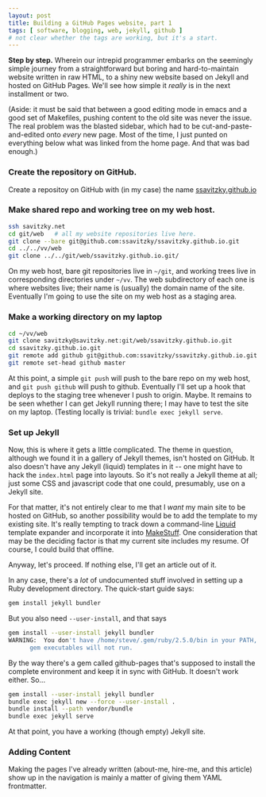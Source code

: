 ```yaml
---
layout: post
title: Building a GitHub Pages website, part 1
tags: [ software, blogging, web, jekyll, github ]
# not clear whether the tags are working, but it's a start.
---
```


**Step by step.** Wherein our intrepid programmer embarks on the seemingly
simple journey from a straightforward but boring and hard-to-maintain website
written in raw HTML, to a shiny new website based on Jekyll and hosted on
GitHub Pages.  We'll see how simple it _really_ is in the next installment or
two.

(Aside:  it must be said that between a good editing mode in emacs and a good
set of Makefiles, pushing content to the old site was never the issue.  The
real problem was the blasted sidebar, which had to be cut-and-paste-and-edited
onto _every_ new page.  Most of the time, I just punted on everything below
what was linked from the home page.  And that was bad enough.)

### Create the repository on GitHub.

Create a repositoy on GitHub with (in my case) the name
[ssavitzky.github.io](https://github.com/ssavitzky/ssavitzky.github.io.git)

### Make shared repo and working tree on my web host.

```bash
ssh savitzky.net
cd git/web   # all my website repositories live here.
git clone --bare git@github.com:ssavitzky/ssavitzky.github.io.git
cd ../../vv/web
git clone ../../git/web/ssavitzky.github.io.git/

```

On my web host, bare git repositories live in `~/git`, and working trees live
in corresponding directories under `~/vv`.  The web subdirectory of each one
is where websites live; their name is (usually) the domain name of the site.
Eventually I'm going to use the site on my web host as a staging area.

### Make a working directory on my laptop

```bash
cd ~/vv/web
git clone savitzky@savitzky.net:git/web/ssavitzky.github.io.git
cd ssavitzky.github.io.git
git remote add github git@github.com:ssavitzky/ssavitzky.github.io.git
git remote set-head github master
```

At this point, a simple `git push` will push to the bare repo on my web host,
and `git push github` will push to github.  Eventually I'll set up a hook that
deploys to the staging tree whenever I push to origin.  Maybe.  It remains to
be seen whether I can get Jekyll running there; I may have to test the site on
my laptop.  (Testing locally is trivial:  `bundle exec jekyll serve`.

### Set up Jekyll

Now, this is where it gets a little complicated.  The theme in question,
although we found it in a gallery of Jekyll themes, isn't hosted on GitHub.
It also doesn't have any Jekyll (liquid) templates in it -- one might have to
hack the `index.html` page into layouts.  So it's not really a Jekyll theme at
all; just some CSS and javascript code that one could, presumably, use on a
Jekyll site.

For that matter, it's not entirely clear to me that I _want_ my main site to
be hosted on GitHub, so another possibility would be to add the template to my
existing site.  It's really tempting to track down a command-line
[Liquid](https://shopify.github.io/liquid/) 
template expander and incorporate it into
[MakeStuff](https://github.com/ssavitzky/MakeStuff).  One consideration that
may be the deciding factor is that my current site includes my resume.  Of
course, I could build that offline.

Anyway, let's proceed.  If nothing else, I'll get an article
out of it.

In any case, there's a _lot_ of undocumented stuff involved in setting up a
Ruby development directory.  The quick-start guide says:

```bash
gem install jekyll bundler
```

But you also need `--user-install`, and that says

```bash
gem install --user-install jekyll bundler
WARNING:  You don't have /home/steve/.gem/ruby/2.5.0/bin in your PATH,
	  gem executables will not run.
```

By the way there's a gem called github-pages that's supposed to install the
complete environment and keep it in sync with GitHub.  It doesn't work
either.  So...

```bash
gem install --user-install jekyll bundler
bundle exec jekyll new --force --user-install .
bundle install --path vendor/bundle
bundle exec jekyll serve
```

At that point, you have a working (though empty) Jekyll site.

### Adding Content

Making the pages I've already written (about-me, hire-me, and this article)
show up in the navigation is mainly a matter of giving them YAML frontmatter.
